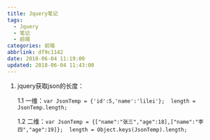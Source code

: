 ```yaml
---
title: Jquery笔记
tags:
  - Jquery
  - 笔记
  - 前端
categories: 前端
abbrlink: df9c1142
date: 2018-06-04 11:19:00
updated: 2018-06-04 11:43:00
---
```


1. jquery获取json的长度：

    1.1 一维：`var JsonTemp = {'id':5,'name':'lilei'};  length = JsonTemp.length;`
    
    1.2 二维：`var JsonTemp = {["name":"张三","age":18],["name":"李四","age":19]};  length = Object.keys(JsonTemp).length;`
